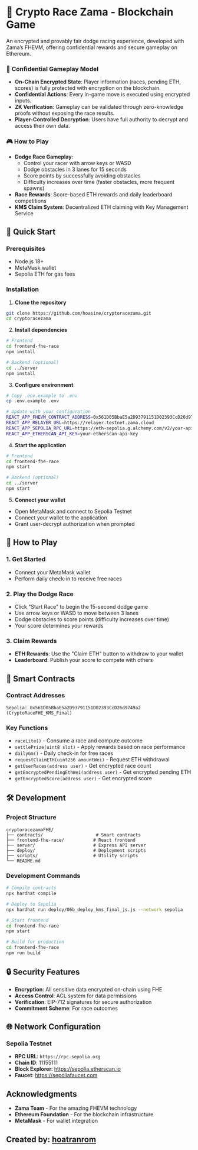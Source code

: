 # 🏁 Crypto Race Zama - Blockchain Game

An encrypted and provably fair dodge racing experience, developed with Zama’s FHEVM, offering confidential rewards and secure gameplay on Ethereum.

### 🔐 **Confidential Gameplay Model**
- **On-Chain Encrypted State**: Player information (races, pending ETH, scores) is fully protected with encryption on the blockchain.
- **Confidential Actions**: Every in-game move is executed using encrypted inputs.
- **ZK Verification**: Gameplay can be validated through zero-knowledge proofs without exposing the race results.
- **Player-Controlled Decryption**: Users have full authority to decrypt and access their own data.

### 🎮 **How to Play**
- **Dodge Race Gameplay**:
  - Control your racer with arrow keys or WASD
  - Dodge obstacles in 3 lanes for 15 seconds
  - Score points by successfully avoiding obstacles
  - Difficulty increases over time (faster obstacles, more frequent spawns)
- **Race Rewards**: Score-based ETH rewards and daily leaderboard competitions
- **KMS Claim System**: Decentralized ETH claiming with Key Management Service

## 🚀 Quick Start

### Prerequisites
- Node.js 18+
- MetaMask wallet
- Sepolia ETH for gas fees

### Installation

1. **Clone the repository**
```bash
git clone https://github.com/hoasine/cryptoracezama.git
cd cryptoracezama
```

2. **Install dependencies**
```bash
# Frontend
cd frontend-fhe-race
npm install

# Backend (optional)
cd ../server
npm install
```

3. **Configure environment**
```bash
# Copy .env.example to .env
cp .env.example .env

# Update with your configuration
REACT_APP_FHEVM_CONTRACT_ADDRESS=0x561D05BbaE5a2D93791151D02393CcD26d9749a2
REACT_APP_RELAYER_URL=https://relayer.testnet.zama.cloud
REACT_APP_SEPOLIA_RPC_URL=https://eth-sepolia.g.alchemy.com/v2/your-api-key
REACT_APP_ETHERSCAN_API_KEY=your-etherscan-api-key
```

4. **Start the application**
```bash
# Frontend
cd frontend-fhe-race
npm start

# Backend (optional)
cd ../server
npm start
```

5. **Connect your wallet**
- Open MetaMask and connect to Sepolia Testnet
- Connect your wallet to the application
- Grant user-decrypt authorization when prompted

## 🎯 How to Play

### 1. **Get Started**
- Connect your MetaMask wallet
- Perform daily check-in to receive free races

### 2. **Play the Dodge Race**
- Click "Start Race" to begin the 15-second dodge game
- Use arrow keys or WASD to move between 3 lanes
- Dodge obstacles to score points (difficulty increases over time)
- Your score determines your rewards

### 3. **Claim Rewards**
- **ETH Rewards**: Use the "Claim ETH" button to withdraw to your wallet
- **Leaderboard**: Publish your score to compete with others

## 🔧 Smart Contracts

### Contract Addresses
```
Sepolia: 0x561D05BbaE5a2D93791151D02393CcD26d9749a2 (CryptoRaceFHE_KMS_Final)
```

### Key Functions
- `raceLite()` - Consume a race and compute outcome
- `settlePrize(uint8 slot)` - Apply rewards based on race performance
- `dailyGm()` - Daily check-in for free races
- `requestClaimETH(uint256 amountWei)` - Request ETH withdrawal
- `getUserRaces(address user)` - Get encrypted race count
- `getEncryptedPendingEthWei(address user)` - Get encrypted pending ETH
- `getEncryptedScore(address user)` - Get encrypted score

## 🛠️ Development

### Project Structure
```
cryptoracezamaFHE/
├── contracts/                    # Smart contracts
├── frontend-fhe-race/           # React frontend
├── server/                      # Express API server
├── deploy/                      # Deployment scripts
├── scripts/                     # Utility scripts
└── README.md
```

### Development Commands
```bash
# Compile contracts
npx hardhat compile

# Deploy to Sepolia
npx hardhat run deploy/06b_deploy_kms_final_js.js --network sepolia

# Start frontend
cd frontend-fhe-race
npm start

# Build for production
cd frontend-fhe-race
npm run build
```

## 🔒 Security Features

- **Encryption**: All sensitive data encrypted on-chain using FHE
- **Access Control**: ACL system for data permissions
- **Verification**: EIP-712 signatures for secure authorization
- **Commitment Scheme**: For race outcomes

## 🌐 Network Configuration

### Sepolia Testnet
- **RPC URL**: `https://rpc.sepolia.org`
- **Chain ID**: 11155111
- **Block Explorer**: https://sepolia.etherscan.io
- **Faucet**: https://sepoliafaucet.com

## Acknowledgments

- **Zama Team** - For the amazing FHEVM technology
- **Ethereum Foundation** - For the blockchain infrastructure
- **MetaMask** - For wallet integration

## Created by: [hoatranrom](https://x.com/HoaTranRom)

